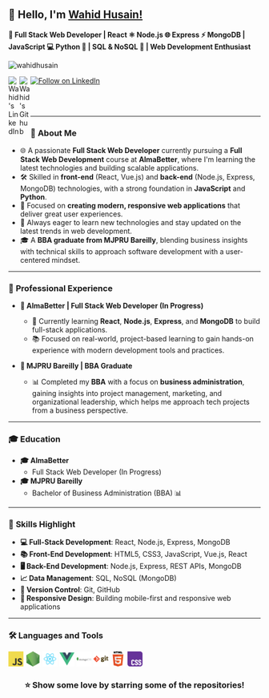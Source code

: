 ## 👋 Hello, I'm [Wahid Husain!](https://your-portfolio-link.com/) 
**🚀 Full Stack Web Developer | React ⚛️ Node.js 🌐 Express ⚡ MongoDB | JavaScript 💻 Python 🐍 | SQL & NoSQL 💾 | Web Development Enthusiast**

<p align="left"> <img src="https://komarev.com/ghpvc/?username=wahidhusain&base=100000&label=Profile%20Views&color=brightgreen&style=for-the-badge" alt="wahidhusain" /> </p>

<a href="https://www.linkedin.com/in/wahid-husain">
  <img align="left" alt="Wahid's LinkedIn" width="22px" src="https://cdn.jsdelivr.net/npm/simple-icons@v3/icons/linkedin.svg" />
</a>
<a href="https://github.com/wahidhusain">
  <img align="left" alt="Wahid's Github" width="22px" src="https://cdn.jsdelivr.net/npm/simple-icons@v3/icons/github.svg" />
</a>

[![Follow on LinkedIn](https://img.shields.io/badge/Follow%20on%20LinkedIn-%230A66C2.svg?style=for-the-badge&logo=LinkedIn&logoColor=white)](https://www.linkedin.com/in/wahid-husain)

<br/>
<br/>

---

### 🌟 **About Me**

- 🌐 A passionate **Full Stack Web Developer** currently pursuing a **Full Stack Web Development** course at **AlmaBetter**, where I'm learning the latest technologies and building scalable applications.
- 🛠️ Skilled in **front-end** (React, Vue.js) and **back-end** (Node.js, Express, MongoDB) technologies, with a strong foundation in **JavaScript** and **Python**.
- 🎯 Focused on **creating modern, responsive web applications** that deliver great user experiences.
- 🤝 Always eager to learn new technologies and stay updated on the latest trends in web development.
- 🎓 A **BBA graduate from MJPRU Bareilly**, blending business insights with technical skills to approach software development with a user-centered mindset.

---

### 💼 **Professional Experience**

- **🔹 AlmaBetter | Full Stack Web Developer (In Progress)**
  - 🚀 Currently learning **React**, **Node.js**, **Express**, and **MongoDB** to build full-stack applications.
  - 📚 Focused on real-world, project-based learning to gain hands-on experience with modern development tools and practices.

- **🔹 MJPRU Bareilly | BBA Graduate**
  - 📊 Completed my **BBA** with a focus on **business administration**, gaining insights into project management, marketing, and organizational leadership, which helps me approach tech projects from a business perspective.

---

### 🎓 **Education**

- **🎓 AlmaBetter**
  - Full Stack Web Developer (In Progress)
- **🎓 MJPRU Bareilly**
  - Bachelor of Business Administration (BBA) 📊

---

### 🌟 **Skills Highlight**

- **💻 Full-Stack Development**: React, Node.js, Express, MongoDB
- **📚 Front-End Development**: HTML5, CSS3, JavaScript, Vue.js, React
- **🖥️ Back-End Development**: Node.js, Express, REST APIs, MongoDB
- **📈 Data Management**: SQL, NoSQL (MongoDB)
- **🔧 Version Control**: Git, GitHub
- **📲 Responsive Design**: Building mobile-first and responsive web applications

---

### 🛠️ **Languages and Tools**

<p align="left">
  <img height="30" src="https://raw.githubusercontent.com/github/explore/main/topics/javascript/javascript.png">
  <img height="30" src="https://raw.githubusercontent.com/github/explore/main/topics/nodejs/nodejs.png">
  <img height="30" src="https://raw.githubusercontent.com/github/explore/main/topics/react/react.png">
  <img height="30" src="https://raw.githubusercontent.com/github/explore/main/topics/vue/vue.png">
  <img height="30" src="https://raw.githubusercontent.com/github/explore/main/topics/mongodb/mongodb.png">
  <img height="30" src="https://raw.githubusercontent.com/github/explore/main/topics/git/git.png">
  <img height="30" src="https://raw.githubusercontent.com/github/explore/main/topics/html/html.png">
  <img height="30" src="https://raw.githubusercontent.com/github/explore/main/topics/css/css.png">
</p>

<div align="center">

### ⭐ Show some love by starring some of the repositories!

</div>
